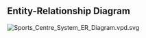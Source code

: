 ## Entity-Relationship Diagram

![Sports_Centre_System_ER_Diagram.vpd.svg](uploads/ae383853e8e20fc83234818e208f8099/Sports_Centre_System_ER_Diagram.vpd.svg)